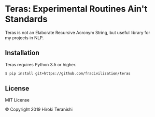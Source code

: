 # Teras: Experimental Routines Ain't Standards
Teras is not an Elaborate Recursive Acronym String, but useful library for my projects in NLP.

## Installation

Teras requires Python 3.5 or higher.

```sh
$ pip install git+https://github.com/fracivilization/teras
```

License
----
MIT License

&copy; Copyright 2019 Hiroki Teranishi

